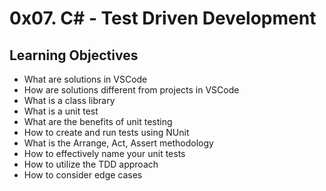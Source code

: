 # 0x07. C# - Test Driven Development

## Learning Objectives

+ What are solutions in VSCode
+ How are solutions different from projects in VSCode
+ What is a class library
+ What is a unit test
+ What are the benefits of unit testing
+ How to create and run tests using NUnit
+ What is the Arrange, Act, Assert methodology
+ How to effectively name your unit tests
+ How to utilize the TDD approach
+ How to consider edge cases